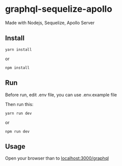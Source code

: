 

# graphql-sequelize-apollo

Made with Nodejs, Sequelize, Apollo Server

## Install

    yarn install
or 

    npm install

## Run
Before run, edit .env file, you can use .env.example file

Then run this:

    yarn run dev
or

    npm run dev
    

## Usage

Open your browser than to [localhost:3000/graphql](http://localhost:3000/graphql)
